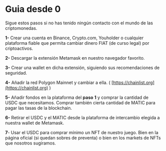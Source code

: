 # Guia desde 0

Sigue estos pasos si no has tenido ningún contacto con el mundo de las criptomonedas.

**1-** Crear una cuenta en Binance, Crypto.com, Youholder o cualquier plataforma fiable que permita cambiar dinero FIAT (de curso legal) por criptoactivos.

**2-** Descargar la extensión Metamask en nuestro navegador favorito.

**3-** Crear una wallet en dicha extensión, siguiendo sus recomendaciones de seguridad.

**4-** Añadir la red Polygon Mainnet y cambiar a ella. ( [https://chainlist.org](https://chainlist.org) )

**5-** Añadir fondos en la plataforma del **paso** **1** y comprar la cantidad de USDC que necesitamos. Comprar también cierta cantidad de MATIC para pagar las tasas de la blockchain.

**6-** Retirar el USDC y el MATIC desde la plataforma de intercambio elegida a nuestra wallet de Metamask.&#x20;

**7**- Usar el USDC para comprar mínimo un NFT de nuestro juego. Bien en la página oficial (si quedan sobres de preventa) o bien en los markets de NFTs que nosotros sugiramos.
